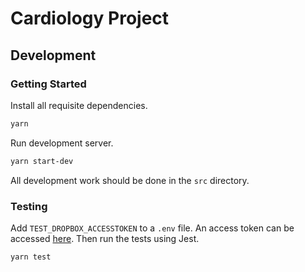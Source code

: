 # Cardiology Project

## Development

### Getting Started

Install all requisite dependencies.

```sh
yarn
```

Run development server.

```sh
yarn start-dev
```

All development work should be done in the `src` directory.

### Testing

Add `TEST_DROPBOX_ACCESSTOKEN` to a `.env` file. An access token can be accessed [here](https://dropbox.github.io/dropbox-api-v2-explorer/#auth_token/from_oauth1). Then run the tests using Jest.

```sh
yarn test
```
